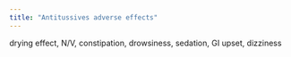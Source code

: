 ```yaml
---
title: "Antitussives adverse effects"
---
```

drying effect, N/V, constipation, drowsiness, sedation, GI upset, dizziness

